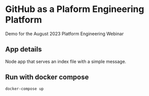 # GitHub as a Plaform Engineering Platform
Demo for the August 2023 Platform Engineering Webinar

## App details
Node app that serves an index file with a simple message.

## Run with docker compose
```
docker-compose up
```
